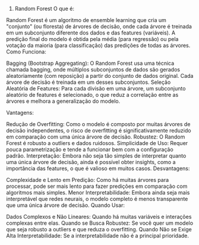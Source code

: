 1. Random Forest
O que é:

Random Forest é um algoritmo de ensemble learning que cria um "conjunto" (ou floresta) de árvores de decisão, onde cada árvore é treinada em um subconjunto diferente dos dados e das features (variáveis). A predição final do modelo é obtida pela média (para regressão) ou pela votação da maioria (para classificação) das predições de todas as árvores.
Como Funciona:

Bagging (Bootstrap Aggregating): O Random Forest usa uma técnica chamada bagging, onde múltiplos subconjuntos de dados são gerados aleatoriamente (com reposição) a partir do conjunto de dados original. Cada árvore de decisão é treinada em um desses subconjuntos.
Seleção Aleatória de Features: Para cada divisão em uma árvore, um subconjunto aleatório de features é selecionado, o que reduz a correlação entre as árvores e melhora a generalização do modelo.

Vantagens:

Redução de Overfitting: Como o modelo é composto por muitas árvores de decisão independentes, o risco de overfitting é significativamente reduzido em comparação com uma única árvore de decisão.
Robustez: O Random Forest é robusto a outliers e dados ruidosos.
Simplicidade de Uso: Requer pouca parametrização e tende a funcionar bem com a configuração padrão.
Interpretação: Embora não seja tão simples de interpretar quanto uma única árvore de decisão, ainda é possível obter insights, como a importância das features, o que é valioso em muitos casos.
Desvantagens:

Complexidade e Lento em Predição: Como há muitas árvores para processar, pode ser mais lento para fazer predições em comparação com algoritmos mais simples.
Menor Interpretabilidade: Embora ainda seja mais interpretável que redes neurais, o modelo completo é menos transparente que uma única árvore de decisão.
Quando Usar:

Dados Complexos e Não Lineares: Quando há muitas variáveis e interações complexas entre elas.
Quando se Busca Robustez: Se você quer um modelo que seja robusto a outliers e que reduza o overfitting.
Quando Não se Exige Alta Interpretabilidade: Se a interpretabilidade não é a principal prioridade.